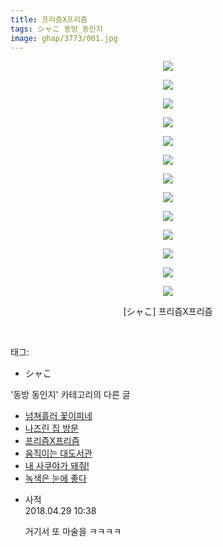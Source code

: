 ```yaml
---
title: 프리즘X프리즘
tags: シャこ 동방_동인지
image: ghap/3773/001.jpg
---
```

<div class="article">
<p style="text-align: center; clear: none; float: none;"><img src="{{ site.nasurl }}/ghap/3773/001.jpg"/></p>
<p style="text-align: center; clear: none; float: none;"><img src="{{ site.nasurl }}/ghap/3773/002.jpg"/></p>
<p style="text-align: center; clear: none; float: none;"><img src="{{ site.nasurl }}/ghap/3773/003.jpg"/></p>
<p style="text-align: center; clear: none; float: none;"><img src="{{ site.nasurl }}/ghap/3773/004.jpg"/></p>
<p style="text-align: center; clear: none; float: none;"><img src="{{ site.nasurl }}/ghap/3773/005.jpg"/></p>
<p style="text-align: center; clear: none; float: none;"><img src="{{ site.nasurl }}/ghap/3773/006.jpg"/></p>
<p style="text-align: center; clear: none; float: none;"><img src="{{ site.nasurl }}/ghap/3773/007.jpg"/></p>
<p style="text-align: center; clear: none; float: none;"><img src="{{ site.nasurl }}/ghap/3773/008.jpg"/></p>
<p style="text-align: center; clear: none; float: none;"><img src="{{ site.nasurl }}/ghap/3773/009.jpg"/></p>
<p style="text-align: center; clear: none; float: none;"><img src="{{ site.nasurl }}/ghap/3773/010.jpg"/></p>
<p style="text-align: center; clear: none; float: none;"><img src="{{ site.nasurl }}/ghap/3773/011.jpg"/></p>
<p style="text-align: center; clear: none; float: none;"><img src="{{ site.nasurl }}/ghap/3773/012.jpg"/></p>
<p style="text-align: center; clear: none; float: none;"><img src="{{ site.nasurl }}/ghap/3773/013.jpg"/></p>
<p style="text-align: center; clear: none; float: none;">[シャこ] 프리즘X프리즘</p>
<p><br/></p>
</div><div class="tagTrail">
<p>태그: </p>
<ul>
<li>シャこ</li>
</ul>
</div><div class="another">
<p>'동방 동인지' 카테고리의 다른 글</p>
<ul>
<li><a href="/2017-09-25-ghap_3775">넘쳐흘러 꽃이피네</a></li>
<li><a href="/2017-09-25-ghap_3774">나즈린 집 방문</a></li>
<li><a href="/2017-09-25-ghap_3773">프리즘X프리즘</a></li>
<li><a href="/2017-09-20-ghap_3760">움직이는 대도서관</a></li>
<li><a href="/2017-09-20-ghap_3757">내 사쿠야가 돼줘!</a></li>
<li><a href="/2017-09-20-ghap_3754">녹색은 눈에 좋다</a></li>
</ul>
</div><div class="cb_module cb_fluid">
<div class="cb_wrt cb_profile">
<div class="comment">
<ul>
<li class="cb_thumb_off" id="comment15246896">
<div class="cb_comment_area">
<div class="cb_info_area">
<div class="cb_section">
<span class="cb_nick_name">사적</span>
</div>
<div class="cb_section">
<span class="cb_date">2018.04.29 10:38 </span>
</div>
</div>
<div class="cb_dsc_comment">
<p class="cb_dsc">
											거기서 또 마술을 ㅋㅋㅋㅋ
										</p>
</div>
</div></li>
</ul>
</div>
</div><!-- commentList close -->
</div>